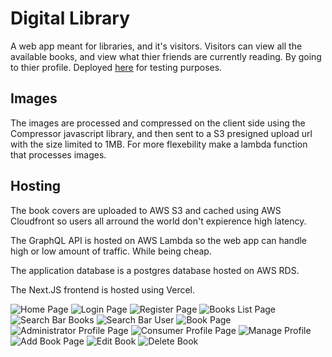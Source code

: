 # Digital Library
A web app meant for libraries, and it's visitors. Visitors can view all the available books, and view what thier friends are currently reading. By going to thier profile.
Deployed [here](https://digital-library-main.vercel.app/) for testing purposes.

## Images
The images are processed and compressed on the client side using the Compressor javascript library, and then sent to a S3 presigned upload url with the size limited to 1MB. For more flexebility make a lambda function that processes images.

## Hosting
The book covers are uploaded to AWS S3 and cached using AWS Cloudfront so users all arround the world don't expierence high latency.

The GraphQL API is hosted on AWS Lambda so the web app can handle high or low amount of traffic. While being cheap.

The application database is a postgres database hosted on AWS RDS.

The Next.JS frontend is hosted using Vercel.

![Home Page](https://i.imgur.com/1kfQoUK.jpg)
![Login Page](https://i.imgur.com/W6EkkPH.jpg)
![Register Page](https://i.imgur.com/qYpvjZW.jpg)
![Books List Page](https://i.imgur.com/XMmLsKi.jpg)
![Search Bar Books](https://i.imgur.com/7PDjRWm.jpg)
![Search Bar User](https://i.imgur.com/bLpzu3A.jpg)
![Book Page](https://i.imgur.com/MrIzuqK.jpg)
![Administrator Profile Page](https://i.imgur.com/s53pqCR.jpg)
![Consumer Profile Page](https://i.imgur.com/exysv31.jpg)
![Manage Profile](https://i.imgur.com/EE1Kqdj.jpg)
![Add Book Page](https://i.imgur.com/qr94DdZ.jpg)
![Edit Book](https://i.imgur.com/bzd4u1T.jpg)
![Delete Book](https://i.imgur.com/0iYMAe1.jpg)


